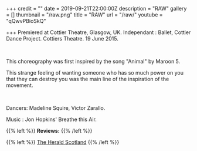 +++
credit = ""
date = 2019-09-21T22:00:00Z
description = "RAW"
gallery = []
thumbnail = "/raw.png"
title = "RAW"
url = "/raw/"
youtube = "qQwvPBioSkQ"

+++
Premiered at Cottier Theatre, Glasgow, UK. Independant : Ballet, Cottier Dance Project. Cottiers Theatre. 19 June 2015.

</br>

This choreography was first inspired by the song "Animal" by Maroon 5.

This strange feeling of wanting someone who has so much power on you that they can destroy you was the main line of the inspiration of the movement.

</br>

Dancers: Madeline Squire, Victor Zarallo.

Music : Jon Hopkins' Breathe this Air.

{{% left %}} **Reviews:** {{% /left %}}

{{% left %}} [The Herald Scotland](https://www.heraldscotland.com/arts_ents/13413821.Dance_review__Independent_Ballet/) {{% /left %}}